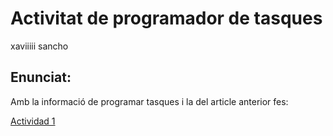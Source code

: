 # Activitat de programador de tasques
xaviiiii sancho

## Enunciat:

Amb la informació de programar tasques i la del article anterior fes:

[Actividad 1](actividad1.md)
